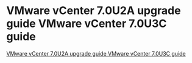 # VMware vCenter 7.0U2A upgrade guide VMware vCenter 7.0U3C guide
[VMware vCenter 7.0U2A upgrade guide VMware vCenter 7.0U3C guide](https://aiwithcloud.com/2022/09/16/vmware_vcenter_7-0u2a_upgrade_guide_vmware_vcenter_7-0u3c_guide/)